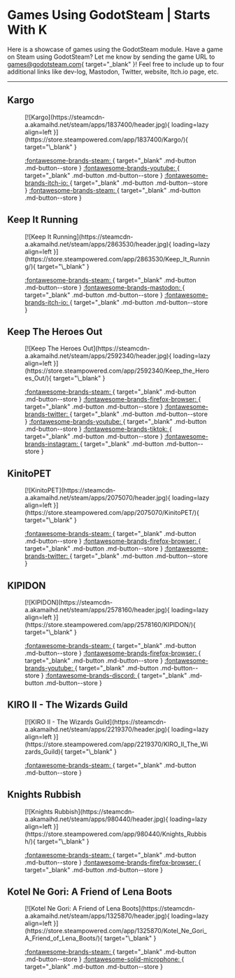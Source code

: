 # Games Using GodotSteam | Starts With K

Here is a showcase of games using the GodotSteam module. Have a game on Steam using GodotSteam? Let me know by sending the game URL to [games@godotsteam.com](mailto:games@godotsteam.com){ target="\_blank" }!  Feel free to include up to four additional links like dev-log, Mastodon, Twitter, website, Itch.io page, etc.

---

<div id="games" markdown>

## Kargo
<figure class="game" markdown>
[![Kargo](https://steamcdn-a.akamaihd.net/steam/apps/1837400/header.jpg){ loading=lazy align=left }](https://store.steampowered.com/app/1837400/Kargo/){ target="\_blank" }

[ :fontawesome-brands-steam: ](https://store.steampowered.com/app/1837400/Kargo/){ target="\_blank" .md-button .md-button--store }
[ :fontawesome-brands-youtube: ](https://www.youtube.com/@EvilTurtleProductions){ target="\_blank" .md-button .md-button--store }
[ :fontawesome-brands-itch-io: ](https://liberabyte.itch.io/){ target="\_blank" .md-button .md-button--store }
[ :fontawesome-brands-steam: ](https://store.steampowered.com/publisher/EvilTurtleProductions){ target="\_blank" .md-button .md-button--store }
</figure>

## Keep It Running
<figure class="game" markdown>
[![Keep It Running](https://steamcdn-a.akamaihd.net/steam/apps/2863530/header.jpg){ loading=lazy align=left }](https://store.steampowered.com/app/2863530/Keep_It_Running/){ target="\_blank" }

[ :fontawesome-brands-steam: ](https://store.steampowered.com/app/2863530/Keep_It_Running/){ target="\_blank" .md-button .md-button--store }
[ :fontawesome-brands-mastodon: ](https://mastodon.gamedev.place/@liberabyte){ target="\_blank" .md-button .md-button--store }
[ :fontawesome-brands-itch-io: ](https://evildraggie.itch.io/keepitrunning){ target="\_blank" .md-button .md-button--store }
</figure>

## Keep The Heroes Out
<figure class="game" markdown>
[![Keep The Heroes Out](https://steamcdn-a.akamaihd.net/steam/apps/2592340/header.jpg){ loading=lazy align=left }](https://store.steampowered.com/app/2592340/Keep_the_Heroes_Out/){ target="\_blank" }

[ :fontawesome-brands-steam: ](https://store.steampowered.com/app/2592340/Keep_the_Heroes_Out/){ target="\_blank" .md-button .md-button--store }
[ :fontawesome-brands-firefox-browser: ](https://yarncatgames.com/){ target="\_blank" .md-button .md-button--store }
[ :fontawesome-brands-twitter: ](https://twitter.com/DYarncat){ target="\_blank" .md-button .md-button--store }
[ :fontawesome-brands-youtube: ](https://www.youtube.com/@yarncatdev){ target="\_blank" .md-button .md-button--store }
[ :fontawesome-brands-tiktok: ](https://www.tiktok.com/@yarncatgames){ target="\_blank" .md-button .md-button--store }
[ :fontawesome-brands-instagram: ](https://www.instagram.com/yarncatgames/){ target="\_blank" .md-button .md-button--store }
</figure>

## KinitoPET
<figure class="game" markdown>
[![KinitoPET](https://steamcdn-a.akamaihd.net/steam/apps/2075070/header.jpg){ loading=lazy align=left }](https://store.steampowered.com/app/2075070/KinitoPET/){ target="\_blank" }

[ :fontawesome-brands-steam: ](https://store.steampowered.com/app/2075070/KinitoPET/){ target="\_blank" .md-button .md-button--store }
[ :fontawesome-brands-firefox-browser: ](https://www.kinitopet.com/){ target="\_blank" .md-button .md-button--store }
[ :fontawesome-brands-twitter: ](https://twitter.com/kinitopet){ target="\_blank" .md-button .md-button--store }
</figure>

## KIPIDON
<figure class="game" markdown>
[![KIPIDON](https://steamcdn-a.akamaihd.net/steam/apps/2578160/header.jpg){ loading=lazy align=left }](https://store.steampowered.com/app/2578160/KIPIDON/){ target="\_blank" }

[ :fontawesome-brands-steam: ](https://store.steampowered.com/app/2578160/KIPIDON/){ target="\_blank" .md-button .md-button--store }
[ :fontawesome-brands-firefox-browser: ](https://jcportals.neocities.org/portals/games/kipidon/){ target="\_blank" .md-button .md-button--store }
[ :fontawesome-brands-youtube: ](https://www.youtube.com/@rizi-jc-clascy/){ target="\_blank" .md-button .md-button--store }
[ :fontawesome-brands-discord: ](https://discord.gg/xvKBu8d){ target="\_blank" .md-button .md-button--store }
</figure>

## KIRO II - The Wizards Guild
<figure class="game" markdown>
[![KIRO II - The Wizards Guild](https://steamcdn-a.akamaihd.net/steam/apps/2219370/header.jpg){ loading=lazy align=left }](https://store.steampowered.com/app/2219370/KIRO_II_The_Wizards_Guild){ target="\_blank" }

[ :fontawesome-brands-steam: ](https://store.steampowered.com/app/2219370/KIRO_II_The_Wizards_Guild){ target="\_blank" .md-button .md-button--store }
</figure>

## Knights Rubbish
<figure class="game" markdown>
[![Knights Rubbish](https://steamcdn-a.akamaihd.net/steam/apps/980440/header.jpg){ loading=lazy align=left }](https://store.steampowered.com/app/980440/Knights_Rubbish/){ target="\_blank" }

[ :fontawesome-brands-steam: ](https://store.steampowered.com/app/980440/Knights_Rubbish/){ target="\_blank" .md-button .md-button--store }
[ :fontawesome-brands-firefox-browser: ](http://shinerightstudio.com/knights-rubbish){ target="\_blank" .md-button .md-button--store }
</figure>

## Kotel Ne Gori: A Friend of Lena Boots
<figure class="game" markdown>
[![Kotel Ne Gori: A Friend of Lena Boots](https://steamcdn-a.akamaihd.net/steam/apps/1325870/header.jpg){ loading=lazy align=left }](https://store.steampowered.com/app/1325870/Kotel_Ne_Gori_A_Friend_of_Lena_Boots/){ target="\_blank" }

[ :fontawesome-brands-steam: ](https://store.steampowered.com/app/1325870/Kotel_Ne_Gori_A_Friend_of_Lena_Boots/){ target="\_blank" .md-button .md-button--store }
[ :fontawesome-solid-microphone: ](https://coaguco.com/coagucast/episode/8){ target="\_blank" .md-button .md-button--store }
</figure>

</div>